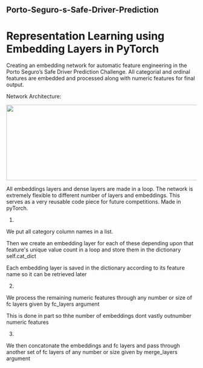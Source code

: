 ## Porto-Seguro-s-Safe-Driver-Prediction

# Representation Learning using Embedding Layers in PyTorch
Creating an embedding network for automatic feature engineering in the Porto Seguro’s Safe Driver Prediction Challenge.
All categorial and ordinal features are embedded and processed along with numeric features for final output.

Network Architecture:

<img src="https://camo.githubusercontent.com/f8ef85636f11960c7b85d465a9844695480ff37f/68747470733a2f2f6769746875622e636f6d2f7869616f7a686f7577616e672f6b6167676c652d706f72746f2d73656775726f2f7261772f383364373934663664636536333234366165663637323039626635393662646165353466656132322f4a7570797465725f6e6e6d6f64656c2f4a7570797465725f696d6167652f4e4e5f6c617965722e706e67" width="700" height="200">

All embeddings layers and dense layers are made in a loop. The network is extremely flexible to different number of layers and embeddings. This serves as a very reusable code piece for future competitions. Made in pyTorch.

1)

We put all category column names in a list.

Then we create an embedding layer for each of these depending upon that feature's unique value count in a loop and store them in the dictionary self.cat_dict

Each embedding layer is saved in the dictionary according to its feature name so it can be retrieved later

2)

We process the remaining numeric features through any number or size of fc layers given by fc_layers argument

This is done in part so thhe number of embeddings dont vastly outnumber numeric features

3)

We then concatonate the embeddings and fc layers and pass through another set of fc layers of any number or size given by merge_layers argument
